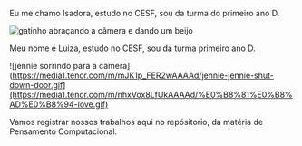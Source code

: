 Eu me chamo Isadora, estudo no CESF, sou da turma do primeiro ano D.


![gatinho abraçando a câmera e dando um beijo](https://media.tenor.com/u56nhKZD24AAAAAi/catkiss-cat.gif)

Meu nome é Luiza, estudo no CESF, sou da turma primeiro ano D.


![jennie sorrindo para a câmera](https://media1.tenor.com/m/mJK1p_FER2wAAAAd/jennie-jennie-shut-down-door.gif](https://media1.tenor.com/m/nhxVox8LfUkAAAAd/%E0%B8%81%E0%B8%AD%E0%B8%94-love.gif)




Vamos registrar nossos trabalhos aqui no repósitorio, da matéria de Pensamento Computacional.






